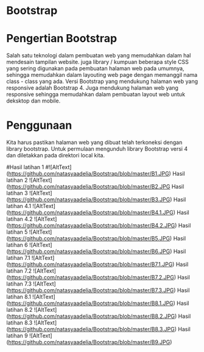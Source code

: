 # Bootstrap
# Pengertian Bootstrap
Salah satu teknologi dalam pembuatan web yang memudahkan dalam hal mendesain tampilan website. juga library / kumpuan beberapa style CSS 
yang sering digunakan pada pembuatan halaman web pada umumnya, sehingga memudahkan dalam layouting web page dengan memanggil nama 
class - class yang ada.
Versi Bootstrap yang mendukung halaman web yang responsive adalah Bootstrap 4. Juga mendukung halaman web yang responsive
sehingga memudahkan dalam pembuatan layout web untuk deksktop dan mobile.

# Penggunaan
Kita harus pastikan halaman web yang dibuat telah terkoneksi dengan library bootstrap. Untuk permulaan mengunduh library Bootstrap 
versi 4 dan diletakkan pada direktori local kita.

#Hasil latihan 1
#![AltText] (https://github.com/natasyaadelia/Bootstrap/blob/master/B1.JPG)
Hasil latihan 2
![AltText] (https://github.com/natasyaadelia/Bootstrap/blob/master/B2.JPG
Hasil latihan 3
![AltText] (https://github.com/natasyaadelia/Bootstrap/blob/master/B3.JPG)
Hasil latihan 4.1
![AltText] (https://github.com/natasyaadelia/Bootstrap/blob/master/B4.1.JPG)
Hasil latihan 4.2
![AltText] (https://github.com/natasyaadelia/Bootstrap/blob/master/B4.2.JPG)
Hasil latihan 5
![AltText] (https://github.com/natasyaadelia/Bootstrap/blob/master/B5.JPG)
Hasil latihan 6
![AltText] (https://github.com/natasyaadelia/Bootstrap/blob/master/B6.JPG)
Hasil latihan 7.1
![AltText] (https://github.com/natasyaadelia/Bootstrap/blob/master/B7.1.JPG)
Hasil latihan 7.2
![AltText] (https://github.com/natasyaadelia/Bootstrap/blob/master/B7.2.JPG)
Hasil latihan 7.3
![AltText] (https://github.com/natasyaadelia/Bootstrap/blob/master/B7.3.JPG)
Hasil latihan 8.1
![AltText] (https://github.com/natasyaadelia/Bootstrap/blob/master/B8.1.JPG)
Hasil latihan 8.2
![AltText] (https://github.com/natasyaadelia/Bootstrap/blob/master/B8.2.JPG)
Hasil latihan 8.3
![AltText] (https://github.com/natasyaadelia/Bootstrap/blob/master/B8.3.JPG)
Hasil latihan 9
![AltText] (https://github.com/natasyaadelia/Bootstrap/blob/master/B9.JPG)
